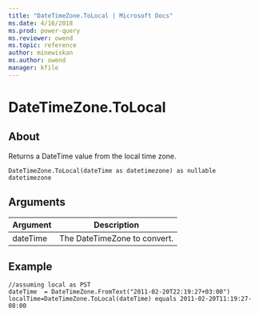 ```yaml
---
title: "DateTimeZone.ToLocal | Microsoft Docs"
ms.date: 4/16/2018
ms.prod: power-query
ms.reviewer: owend
ms.topic: reference
author: minewiskan
ms.author: owend
manager: kfile
---
```

# DateTimeZone.ToLocal

  
## About  
Returns a DateTime value from the local time zone.  
  
```  
DateTimeZone.ToLocal(dateTime as datetimezone) as nullable datetimezone  
```  
  
## Arguments  
  
|Argument|Description|  
|------------|---------------|  
|dateTime|The DateTimeZone to convert.|  
  
## Example  
  
```  
//assuming local as PST   
dateTime  = DateTimeZone.FromText("2011-02-20T22:19:27+03:00")  
localTime=DateTimeZone.ToLocal(dateTime) equals 2011-02-20T11:19:27-08:00  
```  
